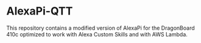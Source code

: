 # AlexaPi-QTT
This repository contains a modified version of AlexaPi for the DragonBoard 410c optimized to work with Alexa Custom Skills and with AWS Lambda.
